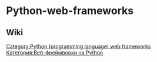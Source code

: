 # Python-web-frameworks
## Wiki 
[Category:Python (programming language) web frameworks](https://en.wikipedia.org/wiki/Category:Python_(programming_language)_web_frameworks)
[Категория:Веб-фреймворки на Python](https://ru.wikipedia.org/wiki/Категория:Веб-фреймворки_на_Python)


